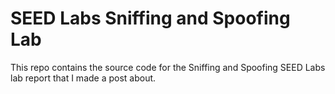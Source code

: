 # SEED Labs Sniffing and Spoofing Lab
This repo contains the source code for the Sniffing and Spoofing SEED Labs lab report that I made a post about.
